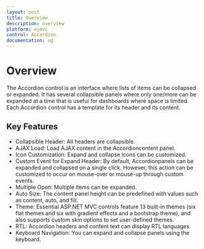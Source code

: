 ```yaml
---
layout: post
title: Overview
description: overview
platform: ejmvc
control: Accordion 
documentation: ug
---
```


# Overview

The Accordion control is an interface where lists of items can be collapsed or expanded. It has several collapsible panels where only one/more can be expanded at a time that is useful for dashboards where space is limited. Each Accordion control has a template for its header and its content.

## Key Features

* Collapsible Header: All headers are collapsible. 
* AJAX Load: Load AJAX content in the Accordioncontent panel.
* Icon Customization: Expand and collapse icons can be customized.
* Custom Event for Expand Header: By default, Accordionpanels can be expanded and collapsed on a single click. However, this action can be customized to occur on mouse-over or mouse-up through custom events.
* Multiple Open: Multiple items can be expanded.
* Auto Size: The content panel height can be predefined with values such as content, auto, and fill.
* Theme: Essential ASP.NET MVC controls feature 13 built-in themes (six flat themes and six with gradient effects and a bootstrap theme), and also supports custom skin options to set user-defined themes.
* RTL: Accordion headers and content text can display RTL languages. 
* Keyboard Navigation: You can expand and collapse panels using the keyboard. 
